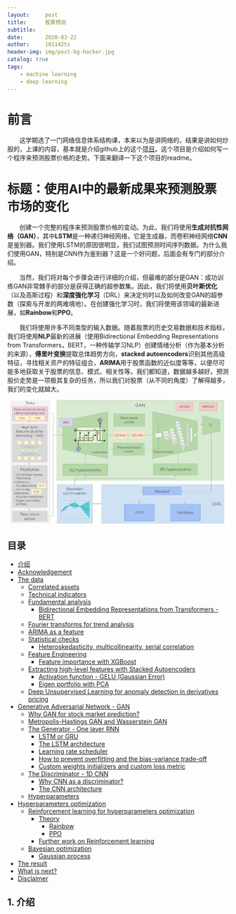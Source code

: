```yaml
---
layout:     post
title:      股票预测
subtitle:   
date:       2020-03-22
author:     101142ts
header-img: img/post-bg-hacker.jpg
catalog: true
tags:
    - machine learning
    - deep learning
---
```



# 前言

 &nbsp;&nbsp;&nbsp;&nbsp;&nbsp;&nbsp;&nbsp;这学期选了一门网络信息体系结构课，本来以为是讲网络的，结果是讲如何炒股的，上课的内容，基本就是介绍github上的这个[项目](https://github.com/borisbanushev/stockpredictionai)。这个项目是介绍如何写一个程序来预测股票价格的走势。下面来翻译一下这个项目的readme。

# 标题：使用AI中的最新成果来预测股票市场的变化

&nbsp;&nbsp;&nbsp;&nbsp;&nbsp;&nbsp;&nbsp;创建一个完整的程序来预测股票价格的变动。为此，我们将使用**生成对抗性网络（GAN）**，其中**LSTM**是一种递归神经网络，它是生成器，而卷积神经网络**CNN**是鉴别器。我们使用LSTM的原因很明显，我们试图预测时间序列数据。为什么我们使用GAN，特别是CNN作为鉴别器？这是一个好问题，后面会有专门的部分介绍。

&nbsp;&nbsp;&nbsp;&nbsp;&nbsp;&nbsp;&nbsp;当然，我们将对每个步骤会进行详细的介绍，但最难的部分是GAN：成功训练GAN非常棘手的部分是获得正确的超参数集。因此，我们将使用**贝叶斯优化**（以及高斯过程）和**深度强化学习**（DRL）来决定何时以及如何改变GAN的超参数（探索与开发的两难境地）。在创建强化学习时，我们将使用该领域的最新进展，如**Rainbow**和**PPO**。

&nbsp;&nbsp;&nbsp;&nbsp;&nbsp;&nbsp;&nbsp;我们将使用许多不同类型的输入数据。随着股票的历史交易数据和技术指标，我们将使用**NLP**最新的进展（使用Bidirectional Embedding Representations from Transformers，BERT，一种传输学习NLP）创建情绪分析（作为基本分析的来源），**傅里叶变换**提取总体趋势方向，**stacked autoencoders**识别其他高级特征，寻找相关资产的特征组合，**ARIMA**用于股票函数的近似度等等，以便尽可能多地获取关于股票的信息、模式、相关性等。我们都知道，数据越多越好。预测股价走势是一项极其复杂的任务，所以我们对股票（从不同的角度）了解得越多，我们的变化就越大。

![](https://github.com/101142TS/101142ts.github.io/raw/master/img/stockPredict.jpg)

## 目录
* [介绍](#overview)
* [Acknowledgement](#acknowledgement)
* [The data](#thedata)
    * [Correlated assets](#corrassets)
    * [Technical indicators](#technicalind)
    * [Fundamental analysis](#fundamental)
        - [Bidirectional Embedding Representations from Transformers - BERT](#bidirnlp)
    * [Fourier transforms for trend analysis](#fouriertransform)
    * [ARIMA as a feature](#arimafeature)
    * [Statistical checks](#statchecks)
        - [Heteroskedasticity, multicollinearity, serial correlation](#hetemultiser)
    * [Feature Engineering](#featureeng)
        * [Feature importance with XGBoost](#xgboost)
    * [Extracting high-level features with Stacked Autoencoders](#stacked_ae)
        * [Activation function - GELU (Gaussian Error)](#gelu)
        * [Eigen portfolio with PCA](#pca)
    * [Deep Unsupervised Learning for anomaly detection in derivatives pricing](#dulfaddp)
* [Generative Adversarial Network - GAN](#qgan)
    * [Why GAN for stock market prediction?](#whygan)
    * [Metropolis-Hastings GAN and Wasserstein GAN](#mhganwgan)
    * [The Generator - One layer RNN](#thegenerator)
        - [LSTM or GRU](#lstmorgru)
        - [The LSTM architecture](#lstmarchitecture)
        - [Learning rate scheduler](#lrscheduler)
        - [How to prevent overfitting and the bias-variance trade-off](#preventoverfitting)
        - [Custom weights initializers and custom loss metric](#customfns)
    * [The Discriminator - 1D CNN](#thediscriminator)
        - [Why CNN as a discriminator?](#why_cnn_architecture)
        - [The CNN architecture](#the_cnn_architecture)
    * [Hyperparameters](#hyperparams)
* [Hyperparameters optimization](#hyperparams_optim)
    * [Reinforcement learning for hyperparameters optimization](#reinforcementlearning)
        - [Theory](#reinforcementlearning_theory)
            - [Rainbow](#rl_rainbow)
            - [PPO](#rl_ppo)
        - [Further work on Reinforcement learning](#reinforcementlearning_further)
    * [Bayesian optimization](#bayesian_opt)
        - [Gaussian process](#gaussprocess)
* [The result](#theresult)
* [What is next?](#whatisnext)
* [Disclaimer](#disclaimer)

## 1. 介绍 <a class="anchor" id="overview"></a>
